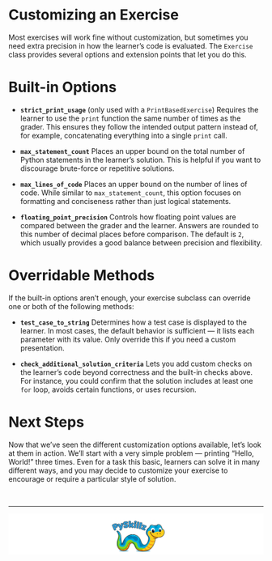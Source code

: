 # Customizing an Exercise

Most exercises will work fine without customization, but sometimes you need extra precision in how the learner’s code is evaluated. The `Exercise` class provides several options and extension points that let you do this.

# Built-in Options

* **`strict_print_usage`** (only used with a `PrintBasedExercise`)
  Requires the learner to use the `print` function the same number of times as the grader. This ensures they follow the intended output pattern instead of, for example, concatenating everything into a single `print` call.

* **`max_statement_count`**
  Places an upper bound on the total number of Python statements in the learner’s solution. This is helpful if you want to discourage brute-force or repetitive solutions.

* **`max_lines_of_code`**
  Places an upper bound on the number of lines of code. While similar to `max_statement_count`, this option focuses on formatting and conciseness rather than just logical statements.

* **`floating_point_precision`**
  Controls how floating point values are compared between the grader and the learner. Answers are rounded to this number of decimal places before comparison. The default is `2`, which usually provides a good balance between precision and flexibility.

# Overridable Methods

If the built-in options aren’t enough, your exercise subclass can override one or both of the following methods:

* **`test_case_to_string`**
  Determines how a test case is displayed to the learner. In most cases, the default behavior is sufficient — it lists each parameter with its value. Only override this if you need a custom presentation.

* **`check_additional_solution_criteria`**
  Lets you add custom checks on the learner’s code beyond correctness and the built-in checks above. For instance, you could confirm that the solution includes at least one `for` loop, avoids certain functions, or uses recursion.

# Next Steps

Now that we’ve seen the different customization options available, let’s look at them in action. We’ll start with a very simple problem — printing “Hello, World!” three times. Even for a task this basic, learners can solve it in many different ways, and you may decide to customize your exercise to encourage or require a particular style of solution.

<BR>

************

[![PySkillz](../../graphics/PySkillzFooter.png)](skillz-catalog)
